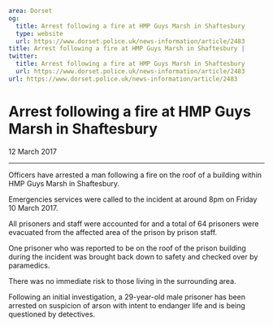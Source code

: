 ```yaml
area: Dorset
og:
  title: Arrest following a fire at HMP Guys Marsh in Shaftesbury
  type: website
  url: https://www.dorset.police.uk/news-information/article/2483
title: Arrest following a fire at HMP Guys Marsh in Shaftesbury |
twitter:
  title: Arrest following a fire at HMP Guys Marsh in Shaftesbury
  url: https://www.dorset.police.uk/news-information/article/2483
url: https://www.dorset.police.uk/news-information/article/2483
```

# Arrest following a fire at HMP Guys Marsh in Shaftesbury

12 March 2017

* * *

Officers have arrested a man following a fire on the roof of a building within HMP Guys Marsh in Shaftesbury.

Emergencies services were called to the incident at around 8pm on Friday 10 March 2017.

All prisoners and staff were accounted for and a total of 64 prisoners were evacuated from the affected area of the prison by prison staff.

One prisoner who was reported to be on the roof of the prison building during the incident was brought back down to safety and checked over by paramedics.

There was no immediate risk to those living in the surrounding area.

Following an initial investigation, a 29-year-old male prisoner has been arrested on suspicion of arson with intent to endanger life and is being questioned by detectives.
